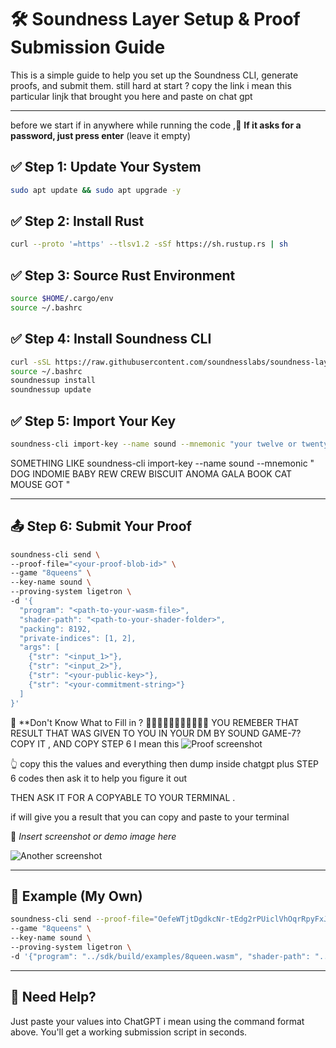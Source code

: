 
# 🛠️ Soundness Layer Setup & Proof Submission Guide

This is a simple guide to help you set up the Soundness CLI, generate proofs, and submit them.
still hard at start ? 
 copy the link i mean this particular linjk that brought you here and paste on chat gpt 

---



before  we start if in anywhere while running the code ,🛑 **If it asks for a password, just press enter** (leave it empty)



## ✅ Step 1: Update Your System
```bash
sudo apt update && sudo apt upgrade -y
```

## ✅ Step 2: Install Rust
```bash
curl --proto '=https' --tlsv1.2 -sSf https://sh.rustup.rs | sh
```

## ✅ Step 3: Source Rust Environment
```bash
source $HOME/.cargo/env
source ~/.bashrc
```

## ✅ Step 4: Install Soundness CLI
```bash
curl -sSL https://raw.githubusercontent.com/soundnesslabs/soundness-layer/main/soundnessup/install | bash
source ~/.bashrc
soundnessup install
soundnessup update
```

## ✅ Step 5: Import Your Key
```bash
soundness-cli import-key --name sound --mnemonic "your twelve or twenty-four word phrase here"
```
SOMETHING LIKE   soundness-cli import-key --name sound --mnemonic " DOG INDOMIE BABY REW CREW BISCUIT ANOMA GALA BOOK CAT MOUSE GOT "

---


 
## 📤 Step 6: Submit Your Proof

```bash
soundness-cli send \
--proof-file="<your-proof-blob-id>" \
--game "8queens" \
--key-name sound \
--proving-system ligetron \
-d '{ 
  "program": "<path-to-your-wasm-file>", 
  "shader-path": "<path-to-your-shader-folder>", 
  "packing": 8192, 
  "private-indices": [1, 2], 
  "args": [ 
    {"str": "<input_1>"}, 
    {"str": "<input_2>"}, 
    {"str": "<your-public-key>"}, 
    {"str": "<your-commitment-string>"} 
  ] 
}'
```

🧠 **Don't Know What to Fill in ? 
 🫛🫛🫛🫛🫛🫛🫛🫛🫛🫛🫛
 YOU REMEBER  THAT RESULT THAT WAS GIVEN TO YOU IN YOUR DM BY SOUND GAME-7? 
COPY IT , AND COPY STEP 6 
 I mean this 
 ![Proof screenshot](https://i.imgur.com/g7ryV67.png)

 👆 copy this the values and everything  then dump inside chatgpt plus STEP 6 codes
 then ask it to help you figure it out 


 THEN ASK IT FOR A COPYABLE TO YOUR TERMINAL .

if will give you a result that you can copy and paste to your terminal 

📸 *Insert screenshot or demo image here*

![Another screenshot](https://i.imgur.com/qV2ZDcf.png)


---

## 🧪 Example (My Own)

```bash
soundness-cli send --proof-file="OefeWTjtDgdkcNr-tEdg2rPUiclVhOqrRpyFxJDem34" \
--game "8queens" \
--key-name sound \
--proving-system ligetron \
-d '{"program": "../sdk/build/examples/8queen.wasm", "shader-path": "../shader", "packing": 8192, "private-indices": [1, 2], "args": [{"str": "0000000000000000"}, {"str": "11111111111111111111111111111111"}, {"str": "<your-public-key>"}, {"str": "<your-commitment-string>"}]}'
```

---

## 🙋 Need Help?
Just paste your values into ChatGPT i mean  using the command format above. You'll get a working submission script in seconds.
